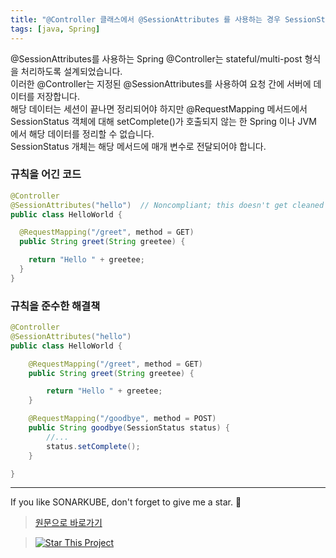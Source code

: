 ```yaml
---
title: "@Controller 클래스에서 @SessionAttributes 를 사용하는 경우 SessionStatus 객체의 setComplete 메소드를 호출해야 합니다."
tags: [java, Spring]
---
```


@SessionAttributes를 사용하는 Spring @Controller는 stateful/multi-post 형식을 처리하도록 설계되었습니다.  
이러한 @Controller는 지정된 @SessionAttributes를 사용하여 요청 간에 서버에 데이터를 저장합니다.  
해당 데이터는 세션이 끝나면 정리되어야 하지만 @RequestMapping 메서드에서 SessionStatus 객체에 대해 setComplete()가 호출되지 않는 한 Spring 이나 JVM 에서 해당 데이터를 정리할 수 없습니다.  
SessionStatus 개체는 해당 메서드에 매개 변수로 전달되어야 합니다.

### 규칙을 어긴 코드

```java
@Controller
@SessionAttributes("hello")  // Noncompliant; this doesn't get cleaned up
public class HelloWorld {

  @RequestMapping("/greet", method = GET)
  public String greet(String greetee) {

    return "Hello " + greetee;
  }
}
```

### 규칙을 준수한 해결책

```java
@Controller
@SessionAttributes("hello")
public class HelloWorld {

    @RequestMapping("/greet", method = GET)
    public String greet(String greetee) {

        return "Hello " + greetee;
    }

    @RequestMapping("/goodbye", method = POST)
    public String goodbye(SessionStatus status) {
        //...
        status.setComplete();
    }

}
```

---

If you like SONARKUBE, don't forget to give me a star. :star2:

> [원문으로 바로가기](https://rules.sonarsource.com/java/tag/spring/RSPEC-3753)

> [![Star This Project](https://img.shields.io/github/stars/kantabile/sonarkube.svg?label=Stars&style=social)](https://github.com/kantabile/sonarkube)
